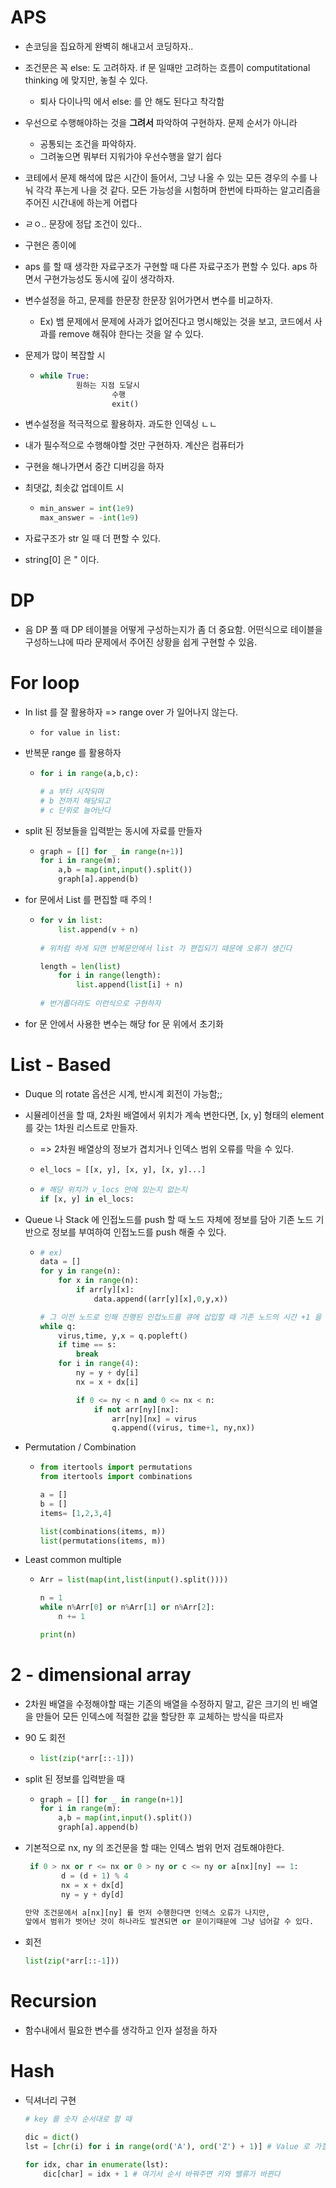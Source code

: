 # APS

- 손코딩을 집요하게 완벽히 해내고서 코딩하자..

- 조건문은 꼭 else: 도 고려하자. if 문 일때만 고려하는 흐름이 computitational thinking 에 맞지만, 놓칠 수 있다.

  - 퇴사 다이나믹 에서 else: 를 안 해도 된다고 착각함
  
- 우선으로 수행해야하는 것을 **그려서** 파악하여 구현하자. 문제 순서가 아니라

  - 공통되는 조건을 파악하자.
  - 그려놓으면 뭐부터 지워가야 우선수행을 알기 쉽다

- 코테에서 문제 해석에 많은 시간이 들어서, 그냥 나올 수 있는 모든 경우의 수를 나눠 각각 푸는게 나을 것 같다. 모든 가능성을 시험하며 한번에 타파하는 알고리즘을 주어진 시간내에 하는게 어렵다

- ㄹㅇ.. 문장에 정답 조건이 있다..

- 구현은 종이에

- aps 를 할 때 생각한 자료구조가 구현할 때 다른 자료구조가 편할 수 있다. aps 하면서 구현가능성도 동시에 깊이 생각하자.

- 변수설정을 하고, 문제를 한문장 한문장 읽어가면서 변수를 비교하자.

  - Ex) 뱀 문제에서 문제에 사과가 없어진다고 명시해있는 것을 보고, 코드에서 사과를 remove 해줘야 한다는 것을 알 수 있다.
  
- 문제가 많이 복잡할 시

  - ```python
    while True:
    		원하는 지점 도달시
    				수행
    				exit()
    ```

- 변수설정을 적극적으로 활용하자. 과도한 인덱싱 ㄴㄴ

- 내가 필수적으로 수행해야할 것만 구현하자. 계산은 컴퓨터가

- 구현을 해나가면서 중간 디버깅을 하자

- 최댓값, 최솟값 업데이트 시

  - ```python
    min_answer = int(1e9)
    max_answer = -int(1e9)
    ```

- 자료구조가 str 일 때 더 편할 수 있다.

- string[0] 은 " 이다.



# DP

- 음 DP 풀 때 DP 테이블을 어떻게 구성하는지가 좀 더 중요함. 어떤식으로 테이블을 구성하느냐에 따라 문제에서 주어진 상황을 쉽게 구현할 수 있음.

# For loop

- In list 를 잘 활용하자 => range over 가 일어나지 않는다.

  - ```
    for value in list:
    ```



- 반복문 range 를 활용하자

  - ```python
    for i in range(a,b,c):
    
    # a 부터 시작되며
    # b 전까지 해당되고
    # c 단위로 늘어난다
    ```



- split 된 정보들을 입력받는 동시에 자료를 만들자

  - ```python
    graph = [[] for _ in range(n+1)]
    for i in range(m):
        a,b = map(int,input().split())
        graph[a].append(b)
    ```



- for 문에서 List 를 편집할 때 주의 !

  - ```python
    for v in list:
    	list.append(v + n)
        
    # 위처럼 하게 되면 반복문안에서 list 가 편집되기 때문에 오류가 생긴다
    
    length = len(list)
        for i in range(length):
            list.append(list[i] + n)
            
    # 번거롭더라도 이런식으로 구현하자
    ```



- for 문 안에서 사용한 변수는 해당 for 문 위에서 초기화



# List - Based

- Duque 의 rotate 옵션은 시계, 반시계 회전이 가능함;;

- 시뮬레이션을 할 때, 2차원 배열에서 위치가 계속 변한다면, [x, y] 형태의 element 를 갖는 1차원 리스트로 만들자. 

  - => 2차원 배열상의 정보가 겹치거나 인덱스 범위 오류를 막을 수 있다.

  - ```python
    el_locs = [[x, y], [x, y], [x, y]...]
    ```

  - ```python
    # 해당 위치가 v_locs 안에 있는지 없는지
    if [x, y] in el_locs:
    ```



- Queue 나 Stack 에 인접노드를 push 할 때 노드 자체에 정보를 담아 기존 노드 기반으로 정보를 부여하여 인접노드를 push 해줄 수 있다.

  - ```python
    # ex)
    data = []
    for y in range(n):
        for x in range(n):
            if arr[y][x]:
                data.append((arr[y][x],0,y,x))
    
    # 그 이전 노드로 인해 진행된 인접노드를 큐에 삽입할 때 기존 노드의 시간 +1 을 해주는 개념            
    while q:
        virus,time, y,x = q.popleft()
        if time == s:
            break
        for i in range(4):
            ny = y + dy[i]
            nx = x + dx[i]
    
            if 0 <= ny < n and 0 <= nx < n:
                if not arr[ny][nx]:
                    arr[ny][nx] = virus
                    q.append((virus, time+1, ny,nx))
    ```

    

- Permutation / Combination

  - ```python
    from itertools import permutations
    from itertools import combinations
    
    a = []
    b = []
    items= [1,2,3,4]
    
    list(combinations(items, m))
    list(permutations(items, m))
    ```

- Least common multiple

  - ```python
    Arr = list(map(int,list(input().split())))
    
    n = 1
    while n%Arr[0] or n%Arr[1] or n%Arr[2]:
        n += 1
    
    print(n)
    ```

    

# 2 - dimensional array

- 2차원 배열을 수정해야할 때는 기존의 배열을 수정하지 말고, 같은 크기의 빈 배열을 만들어 모든 인덱스에 적절한 값을 할당한 후 교체하는 방식을 따르자

- 90 도 회전

  - ```python
    list(zip(*arr[::-1]))
    ```

- split 된 정보를 입력받을 때

  - ```python
    graph = [[] for _ in range(n+1)]
    for i in range(m):
        a,b = map(int,input().split())
        graph[a].append(b)
    
    ```

- 기본적으로 nx, ny 의 조건문을 할 때는 인덱스 범위 먼저 검토해야한다.

  ```python
   if 0 > nx or r <= nx or 0 > ny or c <= ny or a[nx][ny] == 1:
          d = (d + 1) % 4
          nx = x + dx[d]
          ny = y + dy[d]
  
  만약 조건문에서 a[nx][ny] 를 먼저 수행한다면 인덱스 오류가 나지만,
  앞에서 범위가 벗어난 것이 하나라도 발견되면 or 문이기때문에 그냥 넘어갈 수 있다.
  ```

- 회전

  ```python
  list(zip(*arr[::-1]))
  ```

  

# Recursion

- 함수내에서 필요한 변수를 생각하고 인자 설정을 하자



# Hash

- 딕셔너리 구현

  ```python
  # key 를 숫자 순서대로 할 때
  
  dic = dict()
  lst = [chr(i) for i in range(ord('A'), ord('Z') + 1)] # Value 로 가질 값들의 리스트 구현
  
  for idx, char in enumerate(lst):
      dic[char] = idx + 1 # 여기서 순서 바꿔주면 키와 밸류가 바뀐다
  ```

  